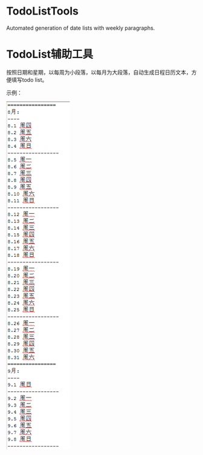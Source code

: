 # TodoListTools

Automated generation of date lists with weekly paragraphs.

# TodoList辅助工具

按照日期和星期，以每周为小段落，以每月为大段落，自动生成日程日历文本，方便填写todo list。

示例：

![](.\example1.png)